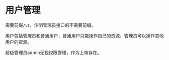 # 用户管理

需要前缀`/v1`。注明管理员接口的不需要前缀。

用户包括管理员和普通用户，普通用户只能操作自己的资源，管理员可以操作其他用户的资源。

超级管理员admin无视权限管理，作为上帝存在。